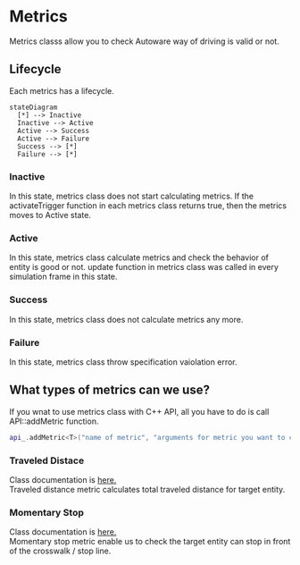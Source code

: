# Metrics

Metrics classs allow you to check Autoware way of driving is valid or not.

## Lifecycle

Each metrics has a lifecycle.

```mermaid
stateDiagram
  [*] --> Inactive
  Inactive --> Active
  Active --> Success
  Active --> Failure
  Success --> [*]
  Failure --> [*]
```
### Inactive
In this state, metrics class does not start calculating metrics.
If the activateTrigger function in each metrics class returns true, then the metrics moves to Active state.

### Active
In this state, metrics class calculate metrics and check the behavior of entity is good or not.
update function in metrics class was called in every simulation frame in this state.

### Success
In this state, metrics class does not calculate metrics any more.

### Failure
In this state, metrics class throw specification vaiolation error.

## What types of metrics can we use?

If you wnat to use metrics class with C++ API, all you have to do is call API::addMetric function.

```C++
api_.addMetric<T>("name of metric", "arguments for metric you want to check" ...);
```

### Traveled Distace
Class documentation is [here.](https://tier4.github.io/scenario_simulator_v2/package/traffic_simulator/markdown/Classes/classmetrics_1_1TraveledDistanceMetric/#public-functions)  
Traveled distance metric calculates total traveled distance for target entity.

### Momentary Stop

Class documentation is [here.](https://tier4.github.io/scenario_simulator_v2/package/traffic_simulator/markdown/Classes/classmetrics_1_1MomentaryStopMetric/)  
Momentary stop metric enable us to check the target entity can stop in front of the crosswalk / stop line.